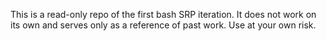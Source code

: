 This is a read-only repo of the first bash SRP iteration. It does not work on its own and serves only as a reference of past work. Use at your own risk.
